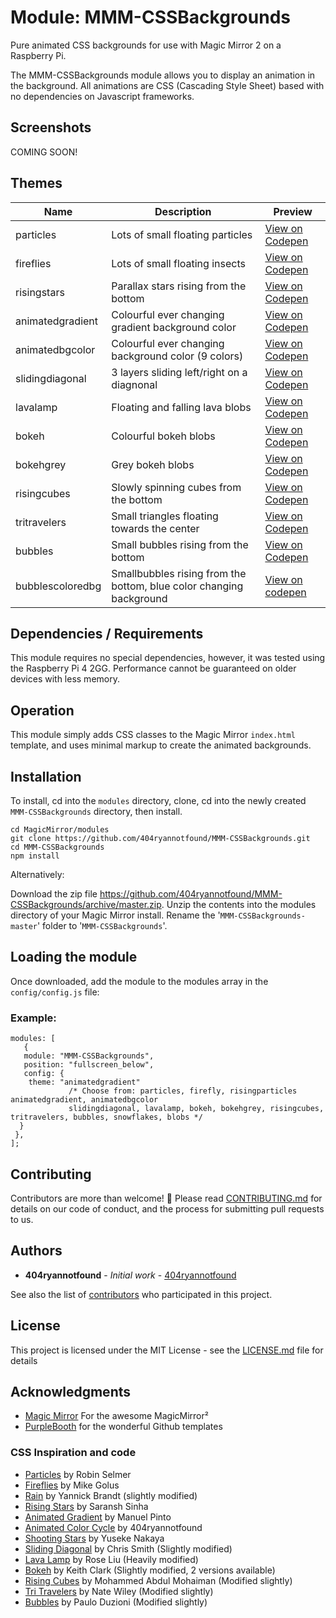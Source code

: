 # Module: MMM-CSSBackgrounds

Pure animated CSS backgrounds for use with Magic Mirror 2 on a Raspberry Pi.
 
The MMM-CSSBackgrounds module allows you to display an animation in the background. All animations are CSS (Cascading Style Sheet) based with no dependencies on Javascript frameworks.

## Screenshots

COMING SOON!


## Themes

Name | Description | Preview
------------ | ------------- | -------------
particles|Lots of small floating particles| [View on Codepen](https://codepen.io/404ryannotfound/full/bGdYEwG)
fireflies|Lots of small floating insects| [View on Codepen](https://codepen.io/404ryannotfound/full/wvapBLK)
risingstars|Parallax stars rising from the bottom| [View on Codepen](https://codepen.io/404ryannotfound/full/NWqXPRQ)
animatedgradient|Colourful ever changing gradient background color| [View on Codepen](https://codepen.io/404ryannotfound/full/XWbzmZd)
animatedbgcolor|Colourful ever changing background color (9 colors)|[View on Codepen](https://codepen.io/404ryannotfound/full/XWbzmZd)
slidingdiagonal|3 layers sliding left/right on a diagnonal| [View on Codepen](https://codepen.io/404ryannotfound/full/wvaPPjQ)
lavalamp|Floating and falling lava blobs| [View on Codepen](https://codepen.io/404ryannotfound/full/gOpXpMM)
bokeh|Colourful bokeh blobs| [View on Codepen](https://codepen.io/404ryannotfound/full/abOEEaV)
bokehgrey|Grey bokeh blobs| [View on Codepen](https://codepen.io/404ryannotfound/full/YzXYYdR)
risingcubes|Slowly spinning cubes from the bottom| [View on Codepen](https://codepen.io/404ryannotfound/full/XWbzZRx)
tritravelers|Small triangles floating towards the center| [View on Codepen](https://codepen.io/404ryannotfound/full/zYGpGXX)
bubbles|Small bubbles rising from the bottom| [View on Codepen](https://codepen.io/404ryannotfound/full/OJVzQJP)
bubblescoloredbg|Smallbubbles rising from the bottom, blue color changing background|[View on codepen](https://codepen.io/404ryannotfound/full/VwLyyRV)

## Dependencies / Requirements
This module requires no special dependencies, however, it was tested using the Raspberry Pi 4 2GG. Performance cannot be guaranteed on older devices with less memory.

## Operation
This module simply adds CSS classes to the Magic Mirror `index.html` template, and uses minimal markup to create the animated backgrounds.

## Installation

To install, cd into the `modules` directory, clone, cd into the newly created `MMM-CSSBackgrounds` directory, then install.
```
cd MagicMirror/modules
git clone https://github.com/404ryannotfound/MMM-CSSBackgrounds.git
cd MMM-CSSBackgrounds
npm install
```
Alternatively:

Download the zip file https://github.com/404ryannotfound/MMM-CSSBackgrounds/archive/master.zip. Unzip the contents into the modules directory of your Magic Mirror install. Rename the '```MMM-CSSBackgrounds-master```' folder to '```MMM-CSSBackgrounds```'.

## Loading the module
Once downloaded, add the module to the modules array in the ```config/config.js``` file:

### Example:
```
modules: [
   {
   module: "MMM-CSSBackgrounds", 
   position: "fullscreen_below",
   config: {
    theme: "animatedgradient"       
			 /* Choose from: particles, firefly, risingparticles animatedgradient, animatedbgcolor
			 slidingdiagonal, lavalamp, bokeh, bokehgrey, risingcubes, tritravelers, bubbles, snowflakes, blobs */
  }   
 }, 
];
```

## Contributing

Contributors are more than welcome! :hugs: Please read [CONTRIBUTING.md](https://gist.github.com/404ryannotfound/0ca9e2841326f3b115b437008fec5233) for details on our code of conduct, and the process for submitting pull requests to us.

## Authors

* **404ryannotfound** - *Initial work* - [404ryannotfound](https://github.com/404ryannotfound)

See also the list of [contributors](https://github.com/404ryannotfound/MMM-CSSBackgrounds/contributors) who participated in this project.

## License

This project is licensed under the MIT License - see the [LICENSE.md](LICENSE.md) file for details

## Acknowledgments

* [Magic Mirror](https://github.com/MichMich/MagicMirror) For the awesome MagicMirror²
* [PurpleBooth](https://gist.github.com/PurpleBooth/109311bb0361f32d87a2) for the wonderful Github templates

### CSS Inspiration and code
* [Particles](https://codepen.io/robinselmer/pen/mRjoXr) by Robin Selmer
* [Fireflies](https://codepen.io/mikegolus/pen/Jegvym)  by Mike Golus
* [Rain](https://codepen.io/Coderesting/pen/RwwLPZM)  by Yannick Brandt (slightly modified)
* [Rising Stars](https://codepen.io/saransh/pen/BKJun/) by  Saransh Sinha 
* [Animated Gradient](https://codepen.io/P1N2O/pen/pyBNzX/) by Manuel Pinto 
* [Animated Color Cycle](https://codepen.io/404ryannotfound/pen/XWbzmZd) by 404ryannotfound
* [Shooting Stars](https://codepen.io/YusukeNakaya/pen/XyOaBj/) by Yuseke Nakaya 
* [Sliding Diagonal](https://codepen.io/chris22smith/pen/RZogMa) by Chris Smith (Slightly modified)
* [Lava Lamp](https://codepen.io/Rosefae/pen/XPaMYL) by Rose Liu (Heavily modified)
* [Bokeh](https://codepen.io/keithclark/pen/ZjrwpW/) by Keith Clark (Slightly modified, 2 versions available)
* [Rising Cubes](https://codepen.io/mohaiman/pen/MQqMyo) by Mohammed Abdul Mohaiman (Modified slightly)
* [Tri Travelers](https://codepen.io/natewiley/pen/WvEwej) by Nate Wiley (Modified slightly)
* [Bubbles](https://codepen.io/Paolo-Duzioni/pen/MQmbJo) by Paulo Duzioni (Modified slightly)
